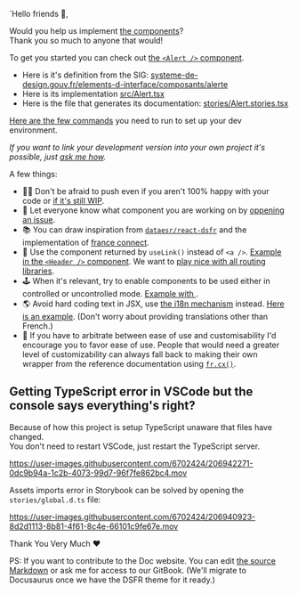 `Hello friends 👋,

Would you help us implement [the components](https://www.systeme-de-design.gouv.fr/elements-d-interface/composants/accordeon)?  
Thank you so much to anyone that would!

To get you started you can check out [the `<Alert />` component](https://react-dsfr-components.etalab.studio/?path=/docs/components-alert--default).

-   Here is it's definition from the SIG: [systeme-de-design.gouv.fr/elements-d-interface/composants/alerte](https://www.systeme-de-design.gouv.fr/elements-d-interface/composants/alerte)
-   Here is its implementation [src/Alert.tsx](https://github.com/codegouvfr/react-dsfr/blob/main/src/Alert.tsx)
-   Here is the file that generates its documentation: [stories/Alert.stories.tsx](https://github.com/codegouvfr/react-dsfr/blob/main/stories/Alert.stories.tsx)

[Here are the few commands](https://github.com/codegouvfr/react-dsfr#development) you need to run to set up your dev environment.

_If you want to link your development version into your own project it's possible, just [ask me how](https://github.com/codegouvfr/react-dsfr/discussions)._

A few things:

-   🙏🏻 Don't be afraid to push even if you aren't 100% happy with your code or [if it's still WIP](https://github.com/codegouvfr/react-dsfr/blob/1fdcf15cb085c67d37c31badf6ffa4725795ba0f/stories/Accordion.stories.tsx#L6).
-   📣 Let everyone know what component you are working on by [oppening an issue](https://github.com/codegouvfr/react-dsfr/issues).
-   📚 You can draw inspiration from [`dataesr/react-dsfr`](https://github.com/dataesr/react-dsfr/tree/master/src/components/interface) and the implementation of [france connect](https://github.com/france-connect/sources/tree/main/front/libs/dsfr).
-   🔗 Use the component returned by `useLink()` instead of `<a />`. [Example in the `<Header />` component](https://github.com/codegouvfr/react-dsfr/blob/bbaf4a81d78de08d6fdcb059a9f4cb8a78ce4d5a/src/Header.tsx#L84-L87). We want to [play nice with all routing libraries](https://react-dsfr.etalab.studio/integration-with-routing-libraries).
-   🕹️ When it's relevant, try to enable components to be used either in controlled or uncontrolled mode. [Example with <Tabs />](https://react-dsfr-components.etalab.studio/?path=/docs/components-tabs--default).
-   🌎 Avoid hard coding text in JSX, use [the i18n mechanism](https://react-dsfr.etalab.studio/i18n) instead. [Here is an example](https://github.com/codegouvfr/react-dsfr/blob/bbaf4a81d78de08d6fdcb059a9f4cb8a78ce4d5a/src/DarkModeSwitch.tsx#L162-L199). (Don't worry about providing translations other than French.)
-   🍳 If you have to arbitrate between ease of use and customisability I'd encourage you to favor ease of use. People that would need a greater level of customizability can always fall back to making their own wrapper from the reference documentation using [`fr.cx()`](https://react-dsfr.etalab.studio/cx).

## Getting TypeScript error in VSCode but the console says everything's right?

Because of how this project is setup TypeScript unaware that files have changed.  
You don't need to restart VSCode, just restart the TypeScript server.

https://user-images.githubusercontent.com/6702424/206942271-0dc9b94a-1c2b-4073-99d7-96f7fe862bc4.mov

Assets imports error in Storybook can be solved by opening the `stories/global.d.ts` file:

https://user-images.githubusercontent.com/6702424/206940923-8d2d1113-8b81-4f61-8c4e-66101c9fe67e.mov

Thank You Very Much ❤️

PS: If you want to contribute to the Doc website. You can edit [the source Markdown](https://github.com/codegouvfr/react-dsfr/tree/v1_docs) or ask me for access to our GitBook. (We'll migrate to Docusaurus once we have the DSFR theme for it ready.)
